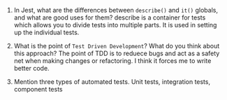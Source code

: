 1. In Jest, what are the differences between `describe()` and `it()` globals, and what are good uses for them?
describe is a container for tests which allows you to divide tests into multiple parts.
It is used in setting up the individual tests.

1. What is the point of `Test Driven Development`? What do you think about this approach?
The point of TDD is to reduece bugs and act as a safety net when making changes or refactoring. I think it forces me to write better code. 

1. Mention three types of automated tests.
Unit tests, integration tests, component tests